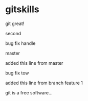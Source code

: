 # gitskills



git great!


second

bug fix handle

master 

added this line from master

bug fix tow


added this line from branch feature 1


git is a free software...

